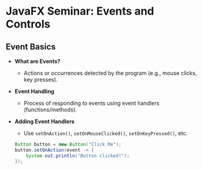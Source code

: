 # JavaFX Seminar: Events and Controls

## Event Basics
- **What are Events?**
  - Actions or occurrences detected by the program (e.g., mouse clicks, key presses).
  
- **Event Handling**
  - Process of responding to events using event handlers (functions/methods).

- **Adding Event Handlers**
  - Use `setOnAction()`, `setOnMouseClicked()`, `setOnKeyPressed()`, etc.
  
  ```java
  Button button = new Button("Click Me");
  button.setOnAction(event -> {
      System.out.println("Button clicked!");
  });
